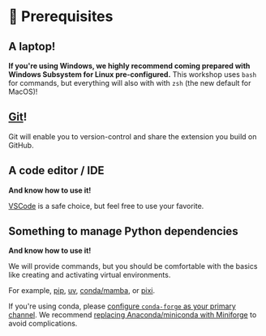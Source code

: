 # 🚦 Prerequisites

## A laptop!

**If you're using Windows, we highly recommend coming prepared with Windows Subsystem for
Linux pre-configured.**
This workshop uses `bash` for commands, but everything will also with with `zsh` (the
new default for MacOS)!


## [Git](https://git-scm.com/downloads)!

Git will enable you to version-control and share the extension you build on GitHub.


## A code editor / IDE

**And know how to use it!**

[VSCode](https://code.visualstudio.com/) is a safe choice, but feel free to use your
favorite.


## Something to manage Python dependencies

**And know how to use it!**

We will provide commands, but you should be comfortable with the basics like creating
and activating virtual environments.

For example, [pip](https://pip.pypa.io/en/stable/), [uv](https://docs.astral.sh/uv/),
[conda/mamba](https://conda-forge.org/download/), or
[pixi](https://pixi.sh/latest/).

If you're using conda, please
[configure `conda-forge` as your primary channel](https://conda-forge.org/docs/user/transitioning_from_defaults/).
We recommend [replacing Anaconda/miniconda with Miniforge](https://conda-forge.org/docs/user/transitioning_from_defaults/#uninstalling-anaconda-and-installing-miniforge)
to avoid complications.
